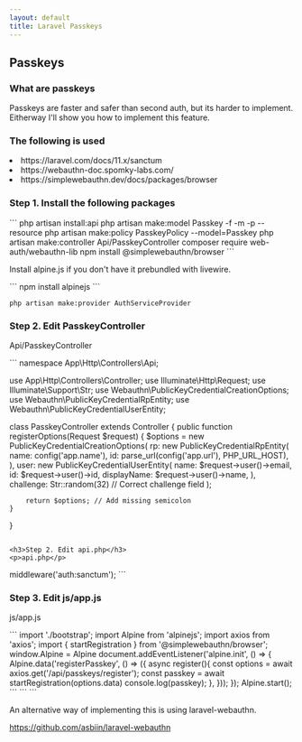 ```yaml
---
layout: default
title: Laravel Passkeys
---
```


<h2>Passkeys</h2>

<h3>What are passkeys</h3>
<p>Passkeys are faster and safer than second auth, but its harder to implement. Eitherway I'll show you how to implement this feature.</p> 

<h3>The following is used</h3>
<li>https://laravel.com/docs/11.x/sanctum</li>
<li>https://webauthn-doc.spomky-labs.com/</li>
<li>https://simplewebauthn.dev/docs/packages/browser</li>


<h3>Step 1. Install the following packages</h3>
```
php artisan install:api
php artisan make:model Passkey -f -m -p --resource
php artisan make:policy PasskeyPolicy --model=Passkey
php artisan make:controller Api/PasskeyController
composer require web-auth/webauthn-lib
npm install @simplewebauthn/browser
```

<p>Install alpine.js if you don't have it prebundled with livewire.</p>
```
npm install alpinejs
```


```
php artisan make:provider AuthServiceProvider
```

<h3>Step 2. Edit PasskeyController</h3>
<p>Api/PasskeyController</p>
```
<?php

namespace App\Http\Controllers\Api;

use App\Http\Controllers\Controller;
use Illuminate\Http\Request;
use Illuminate\Support\Str;
use Webauthn\PublicKeyCredentialCreationOptions;
use Webauthn\PublicKeyCredentialRpEntity;
use Webauthn\PublicKeyCredentialUserEntity;

class PasskeyController extends Controller
{
    public function registerOptions(Request $request)
    {
        $options = new PublicKeyCredentialCreationOptions(
            rp: new PublicKeyCredentialRpEntity(
                name: config('app.name'),
                id: parse_url(config('app.url'), PHP_URL_HOST),
            ),
            user: new PublicKeyCredentialUserEntity(
                name: $request->user()->email,
                id: $request->user()->id,
                displayName: $request->user()->name,
            ),
            challenge: Str::random(32) // Correct challenge field
        );

        return $options; // Add missing semicolon
    }
}
```

<h3>Step 2. Edit api.php</h3>
<p>api.php</p>
```
<?php

use App\Http\Controllers\Api\PasskeyController;
use Illuminate\Http\Request;
use Illuminate\Support\Facades\Route;

Route::get('/passkeys/register', [PasskeyController::class, 'registerOptions'])->middleware('auth:sanctum');

```

<h3>Step 3. Edit js/app.js</h3>
<p>js/app.js</p>
```
import './bootstrap';


import Alpine from 'alpinejs';
import axios from 'axios';
import { startRegistration } from '@simplewebauthn/browser';

window.Alpine = Alpine

document.addEventListener('alpine.init', () => {
    Alpine.data('registerPasskey', () => ({
        async register(){
            const options = await axios.get('/api/passkeys/register');
            const passkey = await startRegistration(options.data)

            console.log(passkey);
        },
    }));
});


Alpine.start();
```

```
```

<p>An alternative way of implementing this is using laravel-webauthn.</p>
<p><a href="https://github.com/asbiin/laravel-webauthn">https://github.com/asbiin/laravel-webauthn</a></p>